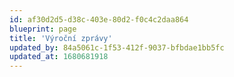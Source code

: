 ```yaml
---
id: af30d2d5-d38c-403e-80d2-f0c4c2daa864
blueprint: page
title: 'Výroční zprávy'
updated_by: 84a5061c-1f53-412f-9037-bfbdae1bb5fc
updated_at: 1680681918
---
```

